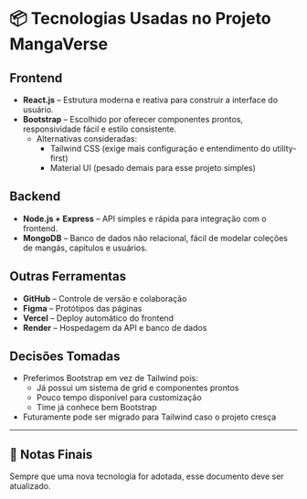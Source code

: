 # 📦 Tecnologias Usadas no Projeto MangaVerse

## Frontend
- **React.js** – Estrutura moderna e reativa para construir a interface do usuário.
- **Bootstrap** – Escolhido por oferecer componentes prontos, responsividade fácil e estilo consistente.
  - Alternativas consideradas:
    - Tailwind CSS (exige mais configuração e entendimento do utility-first)
    - Material UI (pesado demais para esse projeto simples)

## Backend
- **Node.js + Express** – API simples e rápida para integração com o frontend.
- **MongoDB** – Banco de dados não relacional, fácil de modelar coleções de mangás, capítulos e usuários.

## Outras Ferramentas
- **GitHub** – Controle de versão e colaboração
- **Figma** – Protótipos das páginas
- **Vercel** – Deploy automático do frontend
- **Render** – Hospedagem da API e banco de dados

## Decisões Tomadas
- Preferimos Bootstrap em vez de Tailwind pois:
  - Já possui um sistema de grid e componentes prontos
  - Pouco tempo disponível para customização
  - Time já conhece bem Bootstrap
- Futuramente pode ser migrado para Tailwind caso o projeto cresça

---

## 📌 Notas Finais

Sempre que uma nova tecnologia for adotada, esse documento deve ser atualizado.